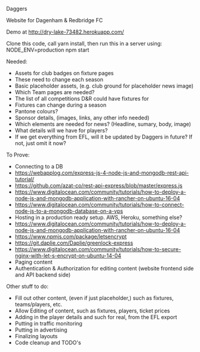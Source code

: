 Daggers

Website for Dagenham & Redbridge FC

Demo at http://dry-lake-73482.herokuapp.com/

Clone this code, call yarn install, then run this in a server using:
  NODE_ENV=production npm start

Needed:
* Assets for club badges on fixture pages
 * These need to change each season
* Basic placeholder assets, (e.g. club ground for placeholder news image)
* Which Team pages are needed?
* The list of all competitions D&R could have fixtures for
 * Fixtures can change during a season
* Pantone colours?
* Sponsor details, (images, links, any other info needed)
* Which elements are needed for news? (Headline, sumary, body, image)
* What details will we have for players?
 * If we get everything from EFL, will it be updated by Daggers in future? If not, just omit it now?

To Prove:
* Connecting to a DB
 * https://webapplog.com/express-js-4-node-js-and-mongodb-rest-api-tutorial/
 * https://github.com/azat-co/rest-api-express/blob/master/express.js
 * https://www.digitalocean.com/community/tutorials/how-to-deploy-a-node-js-and-mongodb-application-with-rancher-on-ubuntu-16-04
 * https://www.digitalocean.com/community/tutorials/how-to-connect-node-js-to-a-mongodb-database-on-a-vps
* Hosting in a production ready setup. AWS, Heroku, something else?
 * https://www.digitalocean.com/community/tutorials/how-to-deploy-a-node-js-and-mongodb-application-with-rancher-on-ubuntu-16-04
  * https://www.npmjs.com/package/letsencrypt
  * https://git.daplie.com/Daplie/greenlock-express
  * https://www.digitalocean.com/community/tutorials/how-to-secure-nginx-with-let-s-encrypt-on-ubuntu-14-04
* Paging content
* Authentication & Authorization for editing content (website frontend side and API backend side)

Other stuff to do:
* Fill out other content, (even if just placeholder,) such as fixtures, teams/players, etc.
* Allow Editing of content, such as fixtures, players, ticket prices
* Adding in the player details and such for real, from the EFL export
* Putting in traffic monitoring
* Putting in advertising
* Finalizing layouts
* Code cleanup and TODO's
